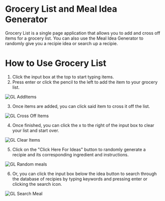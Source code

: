 # Grocery List and Meal Idea Generator
Grocery List is a single page application that allows you to add and cross off items for a grocery list. You can also use the Meal Idea Generator to randomly give you a recipie idea or search up a recipie.


# How to Use Grocery List
1. Click the input box at the top to start typing items.
2. Press enter or click the pencil to the left to add the item to your grocery list.

![GL AddItems](https://user-images.githubusercontent.com/99867479/166334474-81e57842-558d-4c64-aa3a-7aa45f736a56.gif)

3. Once items are added, you can click said item to cross it off the list.

![GL Cross Off Items](https://user-images.githubusercontent.com/99867479/166334497-dbdf5449-75a6-4a3d-ad3b-e562e098b39a.gif)

4. Once finished, you can click the x to the right of the input box to clear your list and start over.

![GL Clear Items](https://user-images.githubusercontent.com/99867479/166334521-375e28c6-19cb-4418-9ac9-56a5560e11ef.gif)

5. Click on the "Click Here For Ideas" button to randomly generate a recipie and its corresponding ingredient and instructions.

![GL Random meals](https://user-images.githubusercontent.com/99867479/166390905-80e4e750-1401-4fd4-9e0b-035e231add6f.gif)

6. Or, you can click the input box below the idea button to search through the database of recipies by typing keywords and pressing enter or clicking the search icon.

![GL Search Meal](https://user-images.githubusercontent.com/99867479/166339384-3bf06f0b-997d-497e-82f2-d7b8166fadf8.gif)


